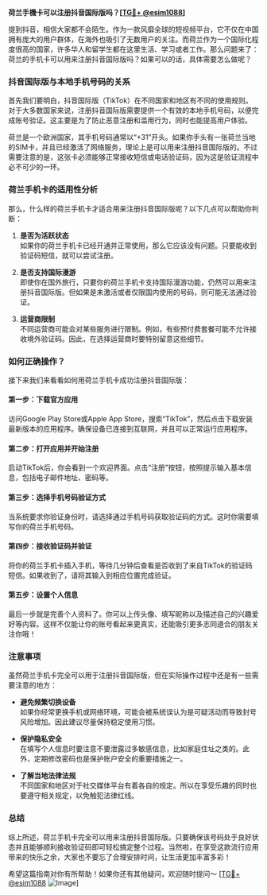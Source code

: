 **荷兰手機卡可以注册抖音国际版吗？[[TG💪+ @esim1088](https://t.me/s/esim1088)]**

提到抖音，相信大家都不会陌生。作为一款风靡全球的短视频平台，它不仅在中国拥有庞大的用户群体，在海外也吸引了无数用户的关注。而荷兰作为一个国际化程度很高的国家，许多华人和留学生都在这里生活、学习或者工作。那么问题来了：荷兰的手机卡可以用来注册抖音国际版吗？如果可以的话，具体需要怎么做呢？

### 抖音国际版与本地手机号码的关系

首先我们要明白，抖音国际版（TikTok）在不同国家和地区有不同的使用规则。对于大多数国家来说，注册抖音国际版需要提供一个有效的本地手机号码，以便完成账号验证。这主要是为了防止恶意注册和滥用行为，同时也能提高用户体验。

荷兰是一个欧洲国家，其手机号码通常以“+31”开头。如果你手头有一张荷兰当地的SIM卡，并且已经激活了网络服务，理论上是可以用来注册抖音国际版的。不过需要注意的是，这张卡必须能够正常接收短信或电话验证码，因为这是验证流程中必不可少的一环。

### 荷兰手机卡的适用性分析

那么，什么样的荷兰手机卡才适合用来注册抖音国际版呢？以下几点可以帮助你判断：

1. **是否为活跃状态**  
   如果你的荷兰手机卡已经开通并正常使用，那么它应该没有问题。只要能收到验证码短信，就可以尝试注册。

2. **是否支持国际漫游**  
   即使你在国外旅行，只要你的荷兰手机卡支持国际漫游功能，仍然可以用来注册抖音国际版。但如果是未激活或者仅限国内使用的号码，则可能无法通过验证。

3. **运营商限制**  
   不同运营商可能会对某些服务进行限制。例如，有些预付费套餐可能不允许接收境外验证码。因此，在选择运营商时要特别留意这些细节。

### 如何正确操作？

接下来我们来看看如何用荷兰手机卡成功注册抖音国际版：

#### 第一步：下载官方应用
访问Google Play Store或Apple App Store，搜索“TikTok”，然后点击下载安装最新版本的应用程序。确保设备已连接到互联网，并且可以正常运行应用程序。

#### 第二步：打开应用并开始注册
启动TikTok后，你会看到一个欢迎界面。点击“注册”按钮，按照提示输入基本信息，包括电子邮件地址、密码等。

#### 第三步：选择手机号码验证方式
当系统要求你验证身份时，请选择通过手机号码获取验证码的方式。这时你需要填写你的荷兰手机号码。

#### 第四步：接收验证码并验证
将你的荷兰手机卡插入手机，等待几分钟后查看是否收到了来自TikTok的验证码短信。如果收到了，请将其输入到相应位置完成验证。

#### 第五步：设置个人信息
最后一步就是完善个人资料了。你可以上传头像、填写昵称以及描述自己的兴趣爱好等内容。这样不仅能让你的账号看起来更真实，还能吸引更多志同道合的朋友关注你哦！

### 注意事项

虽然荷兰手机卡完全可以用于注册抖音国际版，但在实际操作过程中还是有一些需要注意的地方：

- **避免频繁切换设备**  
  如果你经常更换手机或网络环境，可能会被系统误认为是可疑活动而导致封号风险增加。因此建议尽量保持稳定使用习惯。

- **保护隐私安全**  
  在填写个人信息时要注意不要泄露过多敏感信息，比如家庭住址之类的。此外，定期修改密码也是保护账户安全的重要措施之一。

- **了解当地法律法规**  
  不同国家和地区对于社交媒体平台有着各自的规定。所以在享受乐趣的同时也要遵守相关规定，以免触犯法律红线。

### 总结

综上所述，荷兰手机卡完全可以用来注册抖音国际版。只要确保该号码处于良好状态并且能够顺利接收验证码即可轻松搞定整个过程。当然啦，在享受这款流行应用带来的快乐之余，大家也不要忘了合理安排时间，让生活更加丰富多彩！

希望这篇指南对你有所帮助！如果你还有其他疑问，欢迎随时提问～ [[TG💪+ @esim1088](https://t.me/s/esim1088) ![Image](https://i.postimg.cc/4NQfJmqS/Snipaste-2025-05-13-00-14-12.png)]
